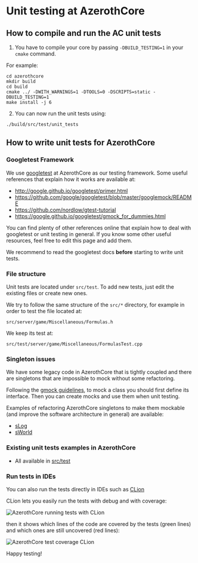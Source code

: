 # Unit testing at AzerothCore

## How to compile and run the AC unit tests

1. You have to compile your core by passing `-DBUILD_TESTING=1` in your `cmake` command. 

For example:

```
cd azerothcore
mkdir build
cd build
cmake ../ -DWITH_WARNINGS=1 -DTOOLS=0 -DSCRIPTS=static -DBUILD_TESTING=1
make install -j 6
```

2. You can now run the unit tests using:

```
./build/src/test/unit_tests
```

## How to write unit tests for AzerothCore

### Googletest Framework

We use [googletest](https://github.com/google/googletest) at AzerothCore as our testing framework. Some useful references that explain how it works are available at:

- http://google.github.io/googletest/primer.html
- https://github.com/google/googletest/blob/master/googlemock/README
- https://github.com/nordlow/gtest-tutorial
- https://google.github.io/googletest/gmock_for_dummies.html

You can find plenty of other references online that explain how to deal with googletest or unit testing in general. 
If you know some other useful resources, feel free to edit this page and add them.

We recommend to read the googletest docs **before** starting to write unit tests.

### File structure

Unit tests are located under `src/test`. To add new tests, just edit the existing files or create new ones.

We try to follow the same structure of the `src/*` directory, for example in order to test the file located at:

```
src/server/game/Miscellaneous/Formulas.h
```

We keep its test at:

```
src/test/server/game/Miscellaneous/FormulasTest.cpp
```

### Singleton issues

We have some legacy code in AzerothCore that is tightly coupled and there are singletons that are impossible to mock without some refactoring.

Following the [gmock guidelines](https://github.com/google/googletest/blob/master/googlemock/docs/for_dummies), to mock a class you should first define its interface. Then you can create mocks and use them when unit testing.

Examples of refactoring AzerothCore singletons to make them mockable (and improve the software architecture in general) are available:

- [sLog](https://github.com/azerothcore/azerothcore-wotlk/pull/3801)
- [sWorld](https://github.com/azerothcore/azerothcore-wotlk/pull/3862)

### Existing unit tests examples in AzerothCore

- All available in [src/test](https://github.com/azerothcore/azerothcore-wotlk/tree/master/src/test)

### Run tests in IDEs

You can also run the tests directly in IDEs such as [CLion](https://github.com/azerothcore/azerothcore-wotlk/discussions/3881) 

CLion lets you easily run the tests with debug and with coverage:

![AzerothCore running tests with CLion](https://user-images.githubusercontent.com/75517/101983422-520a9000-3c7b-11eb-8442-5c9fd18e13f6.png)

then it shows which lines of the code are covered by the tests (green lines) and which ones are still uncovered (red lines):

![AzerothCore test coverage CLion](https://user-images.githubusercontent.com/75517/101983433-6fd7f500-3c7b-11eb-882d-0aed16f0f03a.png)


Happy testing!
